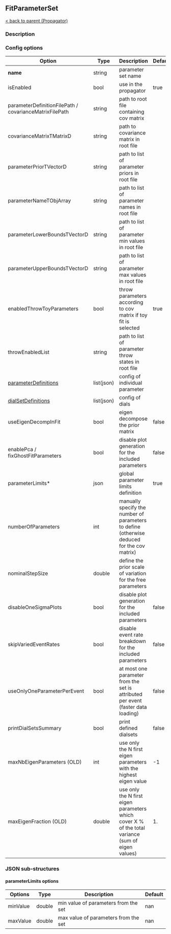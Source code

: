 ## FitParameterSet

[< back to parent (Propagator)](./Propagator.md)

### Description

### Config options


| Option                                                 | Type       | Description                                                                                       | Default |
|--------------------------------------------------------|------------|---------------------------------------------------------------------------------------------------|---------|
| **name**                                               | string     | parameter set name                                                                                |         |
| isEnabled                                              | bool       | use in the propagator                                                                             | true    |
| parameterDefinitionFilePath / covarianceMatrixFilePath | string     | path to root file containing cov matrix                                                           |         |
| covarianceMatrixTMatrixD                               | string     | path to covariance matrix in root file                                                            |         |
| parameterPriorTVectorD                                 | string     | path to list of parameter priors in root file                                                     |         |
| parameterNameTObjArray                                 | string     | path to list of parameter names in root file                                                      |         |
| parameterLowerBoundsTVectorD                           | string     | path to list of parameter min values in root file                                                 |         |
| parameterUpperBoundsTVectorD                           | string     | path to list of parameter max values in root file                                                 |         |
| enabledThrowToyParameters                              | bool       | throw parameters according to cov matrix if toy fit is selected                                   | true    |
| throwEnabledList                                       | string     | path to list of parameter throw states in root file                                               |         |
| [parameterDefinitions](./FitParameter.md)              | list(json) | config of individual parameter                                                                    |         |
| [dialSetDefinitions](./DialSet.md)                     | list(json) | config of dials                                                                                   |         |
| useEigenDecompInFit                                    | bool       | eigen decompose the prior matrix                                                                  | false   |
| enablePca / fixGhostFitParameters                      | bool       | disable plot generation for the included parameters                                               | false   |
| parameterLimits*                                       | json       | global parameter limits definition                                                                | true    |
| numberOfParameters                                     | int        | manually specify the number of parameters to define<br/>(otherwise deduced for the cov matrix)    |         |
| nominalStepSize                                        | double     | define the prior scale of variation for the free parameters                                       |         |
| disableOneSigmaPlots                                   | bool       | disable plot generation for the included parameters                                               | false   |
| skipVariedEventRates                                   | bool       | disable event rate breakdown for the included parameters                                          | false   |
| useOnlyOneParameterPerEvent                            | bool       | at most one parameter from the set is attributed per event (faster data loading)                  | false   |
| printDialSetsSummary                                   | bool       | print defined dialsets                                                                            | false   |
| maxNbEigenParameters (OLD)                             | int        | use only the N first eigen parameters with the highest eigen value                                | -1      |
| maxEigenFraction (OLD)                                 | double     | use only the N first eigen parameters which cover X % of the total variance (sum of eigen values) | 1.      |


### JSON sub-structures

#### parameterLimits options

| Options  | Type   | Description                          | Default |
|----------|--------|--------------------------------------|---------|
| minValue | double | min value of parameters from the set | nan     |
| maxValue | double | max value of parameters from the set | nan     |
